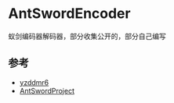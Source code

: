 # AntSwordEncoder
蚁剑编码器解码器，部分收集公开的，部分自己编写

参考
---
* [yzddmr6](https://xz.aliyun.com/t/6571)
* [AntSwordProject](https://github.com/AntSwordProject/AwesomeEncoder.git)
